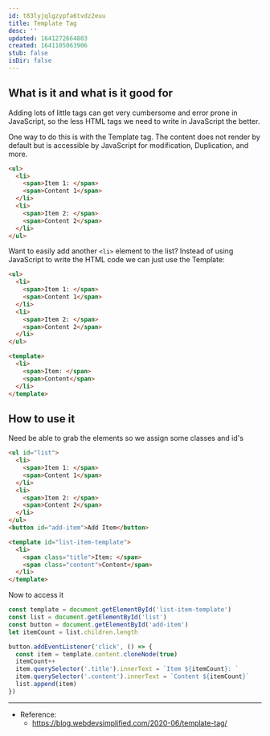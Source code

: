```yaml
---
id: t83lyjqlgzypfa6tvdz2euu
title: Template Tag
desc: ''
updated: 1641272664803
created: 1641105063906
stub: false
isDir: false
---
```



## What is it and what is it good for

Adding lots of little tags can get very cumbersome and error prone in JavaScript, so the less HTML tags we need to write in JavaScript the better.

One way to do this is with the Template tag. The content does not render by default but is accessible by JavaScript for modification, Duplication, and more.

```html
<ul>
  <li>
    <span>Item 1: </span>
    <span>Content 1</span>
  </li>
  <li>
    <span>Item 2: </span>
    <span>Content 2</span>
  </li>
</ul>
```

Want to easily add another `<li>` element to the list? Instead of using JavaScript to write the HTML code we can just use the Template:

```html
<ul>
  <li>
    <span>Item 1: </span>
    <span>Content 1</span>
  </li>
  <li>
    <span>Item 2: </span>
    <span>Content 2</span>
  </li>
</ul>

<template>
  <li>
    <span>Item: </span>
    <span>Content</span>
  </li>
</template>
```

## How to use it

Need be able to grab the elements so we assign some classes and id's

```html
<ul id="list">
  <li>
    <span>Item 1: </span>
    <span>Content 1</span>
  </li>
  <li>
    <span>Item 2: </span>
    <span>Content 2</span>
  </li>
</ul>
<button id="add-item">Add Item</button>

<template id="list-item-template">
  <li>
    <span class="title">Item: </span>
    <span class="content">Content</span>
  </li>
</template>
```

Now to access it

```javascript
const template = document.getElementById('list-item-template')
const list = document.getElementById('list')
const button = document.getElementById('add-item')
let itemCount = list.children.length

button.addEventListener('click', () => {
  const item = template.content.cloneNode(true)
  itemCount++
  item.querySelector('.title').innerText = `Item ${itemCount}: `
  item.querySelector('.content').innerText = `Content ${itemCount}`
  list.append(item)
})
```

---

- Reference:
  - <https://blog.webdevsimplified.com/2020-06/template-tag/>
